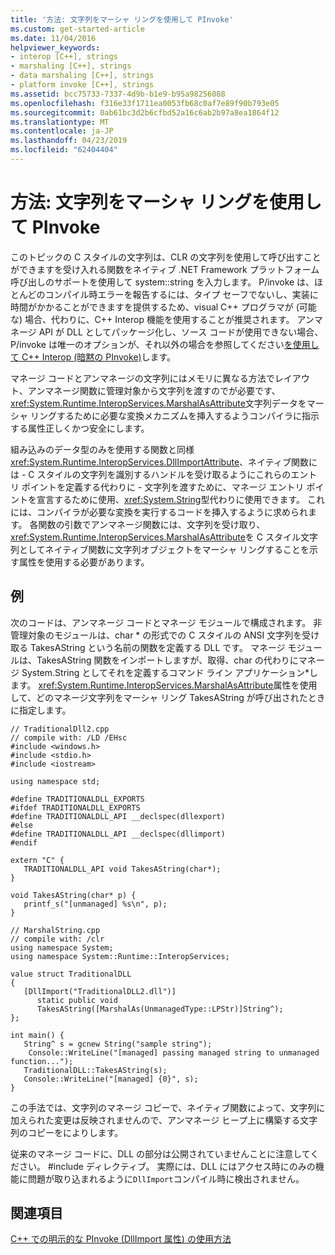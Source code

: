 ```yaml
---
title: '方法: 文字列をマーシャ リングを使用して PInvoke'
ms.custom: get-started-article
ms.date: 11/04/2016
helpviewer_keywords:
- interop [C++], strings
- marshaling [C++], strings
- data marshaling [C++], strings
- platform invoke [C++], strings
ms.assetid: bcc75733-7337-4d9b-b1e9-b95a98256088
ms.openlocfilehash: f316e33f1711ea0053fb68c0af7e89f90b793e05
ms.sourcegitcommit: 0ab61bc3d2b6cfbd52a16c6ab2b97a8ea1864f12
ms.translationtype: MT
ms.contentlocale: ja-JP
ms.lasthandoff: 04/23/2019
ms.locfileid: "62404404"
---
```

# <a name="how-to-marshal-strings-using-pinvoke"></a>方法: 文字列をマーシャ リングを使用して PInvoke

このトピックの C スタイルの文字列は、CLR の文字列を使用して呼び出すことができますを受け入れる関数をネイティブ .NET Framework プラットフォーム呼び出しのサポートを使用して system::string を入力します。 P/invoke は、ほとんどのコンパイル時エラーを報告するには、タイプ セーフでないし、実装に時間がかかることができますを提供するため、visual C++ プログラマが (可能な) 場合、代わりに、C++ Interop 機能を使用することが推奨されます。 アンマネージ API が DLL としてパッケージ化し、ソース コードが使用できない場合、P/invoke は唯一のオプションが、それ以外の場合を参照してください[を使用して C++ Interop (暗黙の PInvoke)](../dotnet/using-cpp-interop-implicit-pinvoke.md)します。

マネージ コードとアンマネージの文字列にはメモリに異なる方法でレイアウト、アンマネージ関数に管理対象から文字列を渡すのでが必要です、<xref:System.Runtime.InteropServices.MarshalAsAttribute>文字列データをマーシャ リングするために必要な変換メカニズムを挿入するようコンパイラに指示する属性正しくかつ安全にします。

組み込みのデータ型のみを使用する関数と同様<xref:System.Runtime.InteropServices.DllImportAttribute>、ネイティブ関数には - C スタイルの文字列を識別するハンドルを受け取るようにこれらのエントリ ポイントを定義する代わりに - 文字列を渡すために、マネージ エントリ ポイントを宣言するために使用、<xref:System.String>型代わりに使用できます。 これには、コンパイラが必要な変換を実行するコードを挿入するように求められます。 各関数の引数でアンマネージ関数には、文字列を受け取り、<xref:System.Runtime.InteropServices.MarshalAsAttribute>を C スタイル文字列としてネイティブ関数に文字列オブジェクトをマーシャ リングすることを示す属性を使用する必要があります。

## <a name="example"></a>例

次のコードは、アンマネージ コードとマネージ モジュールで構成されます。 非管理対象のモジュールは、char * の形式での C スタイルの ANSI 文字列を受け取る TakesAString という名前の関数を定義する DLL です。 マネージ モジュールは、TakesAString 関数をインポートしますが、取得、char の代わりにマネージ System.String としてそれを定義するコマンド ライン アプリケーション\*します。 <xref:System.Runtime.InteropServices.MarshalAsAttribute>属性を使用して、どのマネージ文字列をマーシャ リング TakesAString が呼び出されたときに指定します。

```
// TraditionalDll2.cpp
// compile with: /LD /EHsc
#include <windows.h>
#include <stdio.h>
#include <iostream>

using namespace std;

#define TRADITIONALDLL_EXPORTS
#ifdef TRADITIONALDLL_EXPORTS
#define TRADITIONALDLL_API __declspec(dllexport)
#else
#define TRADITIONALDLL_API __declspec(dllimport)
#endif

extern "C" {
   TRADITIONALDLL_API void TakesAString(char*);
}

void TakesAString(char* p) {
   printf_s("[unmanaged] %s\n", p);
}
```

```
// MarshalString.cpp
// compile with: /clr
using namespace System;
using namespace System::Runtime::InteropServices;

value struct TraditionalDLL
{
   [DllImport("TraditionalDLL2.dll")]
      static public void
      TakesAString([MarshalAs(UnmanagedType::LPStr)]String^);
};

int main() {
   String^ s = gcnew String("sample string");
    Console::WriteLine("[managed] passing managed string to unmanaged function...");
   TraditionalDLL::TakesAString(s);
   Console::WriteLine("[managed] {0}", s);
}
```

この手法では、文字列のマネージ コピーで、ネイティブ関数によって、文字列に加えられた変更は反映されませんので、アンマネージ ヒープ上に構築する文字列のコピーをによりします。

従来のマネージ コードに、DLL の部分は公開されていませんことに注意してください。 #include ディレクティブ。 実際には、DLL にはアクセス時にのみの機能に問題が取り込まれるように`DllImport`コンパイル時に検出されません。

## <a name="see-also"></a>関連項目

[C++ での明示的な PInvoke (DllImport 属性) の使用方法](../dotnet/using-explicit-pinvoke-in-cpp-dllimport-attribute.md)
